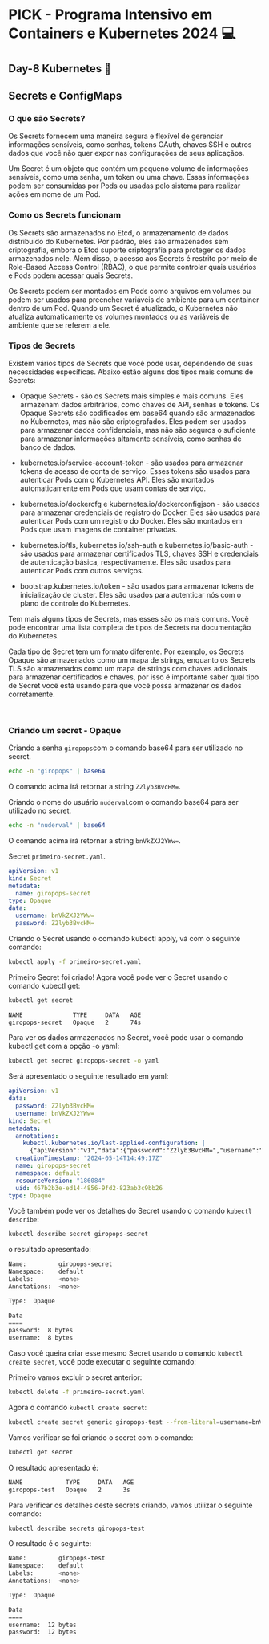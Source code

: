 # PICK - Programa Intensivo em Containers e Kubernetes 2024 :computer:

## Day-8 Kubernetes :rocket:

## Secrets e ConfigMaps


### O que são Secrets?

Os Secrets fornecem uma maneira segura e flexível de gerenciar informações sensíveis, como senhas, tokens OAuth, chaves SSH e outros dados que você não quer expor nas configurações de seus aplicaçãos.

Um Secret é um objeto que contém um pequeno volume de informações sensíveis, como uma senha, um token ou uma chave. Essas informações podem ser consumidas por Pods ou usadas pelo sistema para realizar ações em nome de um Pod.

 

### Como os Secrets funcionam

Os Secrets são armazenados no Etcd, o armazenamento de dados distribuído do Kubernetes. Por padrão, eles são armazenados sem criptografia, embora o Etcd suporte criptografia para proteger os dados armazenados nele. Além disso, o acesso aos Secrets é restrito por meio de Role-Based Access Control (RBAC), o que permite controlar quais usuários e Pods podem acessar quais Secrets.

Os Secrets podem ser montados em Pods como arquivos em volumes ou podem ser usados para preencher variáveis de ambiente para um container dentro de um Pod. Quando um Secret é atualizado, o Kubernetes não atualiza automaticamente os volumes montados ou as variáveis de ambiente que se referem a ele.

 

### Tipos de Secrets

Existem vários tipos de Secrets que você pode usar, dependendo de suas necessidades específicas. Abaixo estão alguns dos tipos mais comuns de Secrets:

- Opaque Secrets - são os Secrets mais simples e mais comuns. Eles armazenam dados arbitrários, como chaves de API, senhas e tokens. Os Opaque Secrets são codificados em base64 quando são armazenados no Kubernetes, mas não são criptografados. Eles podem ser usados para armazenar dados confidenciais, mas não são seguros o suficiente para armazenar informações altamente sensíveis, como senhas de banco de dados.

- kubernetes.io/service-account-token - são usados para armazenar tokens de acesso de conta de serviço. Esses tokens são usados para autenticar Pods com o Kubernetes API. Eles são montados automaticamente em Pods que usam contas de serviço.

- kubernetes.io/dockercfg e kubernetes.io/dockerconfigjson - são usados para armazenar credenciais de registro do Docker. Eles são usados para autenticar Pods com um registro do Docker. Eles são montados em Pods que usam imagens de container privadas.

- kubernetes.io/tls, kubernetes.io/ssh-auth e kubernetes.io/basic-auth - são usados para armazenar certificados TLS, chaves SSH e credenciais de autenticação básica, respectivamente. Eles são usados para autenticar Pods com outros serviços.

- bootstrap.kubernetes.io/token - são usados para armazenar tokens de inicialização de cluster. Eles são usados para autenticar nós com o plano de controle do Kubernetes.

Tem mais alguns tipos de Secrets, mas esses são os mais comuns. Você pode encontrar uma lista completa de tipos de Secrets na documentação do Kubernetes.

Cada tipo de Secret tem um formato diferente. Por exemplo, os Secrets Opaque são armazenados como um mapa de strings, enquanto os Secrets TLS são armazenados como um mapa de strings com chaves adicionais para armazenar certificados e chaves, por isso é importante saber qual tipo de Secret você está usando para que você possa armazenar os dados corretamente.

&nbsp;

### Criando um secret - Opaque

Criando a senha `giropops`com o comando base64 para ser utilizado no secret.

```bash
echo -n "giropops" | base64
```
O comando acima irá retornar a string `Z2lyb3BvcHM=`.

Criando o nome do usuário `nuderval`com o comando base64 para ser utilizado no secret.

```bash
echo -n "nuderval" | base64
```
O comando acima irá retornar a string `bnVkZXJ2YWw=`.

Secret `primeiro-secret.yaml`.

```yaml
apiVersion: v1
kind: Secret
metadata:
  name: giropops-secret
type: Opaque
data:
  username: bnVkZXJ2YWw=
  password: Z2lyb3BvcHM=
```

Criando o Secret usando o comando kubectl apply, vá com o seguinte comando:

```bash
kubectl apply -f primeiro-secret.yaml 
```

Primeiro Secret foi criado! Agora você pode ver o Secret usando o comando kubectl get:

```bash
kubectl get secret

NAME              TYPE     DATA   AGE
giropops-secret   Opaque   2      74s
```

Para ver os dados armazenados no Secret, você pode usar o comando kubectl get com a opção -o yaml:

```bash
kubectl get secret giropops-secret -o yaml
```
Será apresentado o seguinte resultado em yaml:

```yaml
apiVersion: v1
data:
  password: Z2lyb3BvcHM=
  username: bnVkZXJ2YWw=
kind: Secret
metadata:
  annotations:
    kubectl.kubernetes.io/last-applied-configuration: |
      {"apiVersion":"v1","data":{"password":"Z2lyb3BvcHM=","username":"bnVkZXJ2YWw="},"kind":"Secret","metadata":{"annotations":{},"name":"giropops-secret","namespace":"default"},"type":"Opaque"}
  creationTimestamp: "2024-05-14T14:49:17Z"
  name: giropops-secret
  namespace: default
  resourceVersion: "186084"
  uid: 467b2b3e-ed14-4856-9fd2-823ab3c9bb26
type: Opaque
```
Você também pode ver os detalhes do Secret usando o comando `kubectl describe`:

```bash
kubectl describe secret giropops-secret
```
o resultado apresentado:

```bash
Name:         giropops-secret
Namespace:    default
Labels:       <none>
Annotations:  <none>

Type:  Opaque

Data
====
password:  8 bytes
username:  8 bytes
```

Caso você queira criar esse mesmo Secret usando o comando `kubectl create secret`, você pode executar o seguinte comando:

Primeiro vamos excluir o secret anterior:

```bash
kubectl delete -f primeiro-secret.yaml 
```
Agora o comando `kubectl create secret`:

```bash
kubectl create secret generic giropops-test --from-literal=username=bnVkZXJ2YWw= --from-literal=password=Z2lyb3BvcHM=
```
Vamos verificar se foi criando o secret com o comando:

```bash
kubectl get secret
```

O resultado apresentado é:

```bash
NAME            TYPE     DATA   AGE
giropops-test   Opaque   2      3s
```

Para verificar os detalhes deste secrets criando, vamos utilizar o seguinte comando:

```bash
kubectl describe secrets giropops-test
```
O resultado é o seguinte:

```bash
Name:         giropops-test
Namespace:    default
Labels:       <none>
Annotations:  <none>

Type:  Opaque

Data
====
username:  12 bytes
password:  12 bytes
```


